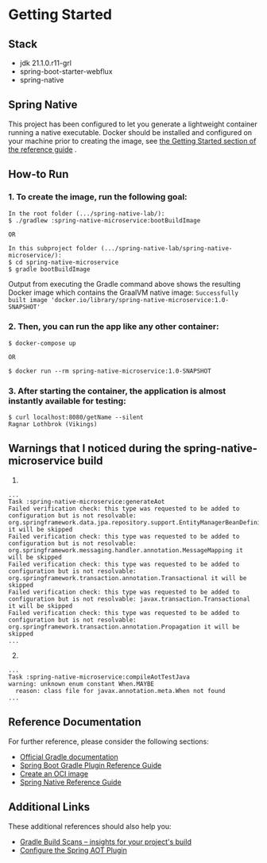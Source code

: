 # Getting Started

## Stack

- jdk 21.1.0.r11-grl
- spring-boot-starter-webflux
- spring-native

## Spring Native

This project has been configured to let you generate a lightweight container running a native executable. Docker should
be installed and configured on your machine prior to creating the image,
see [the Getting Started section of the reference guide](https://docs.spring.io/spring-native/docs/0.9.2/reference/htmlsingle/#getting-started-buildpacks)
.

## How-to Run

### **1. To create the image, run the following goal:**
```
In the root folder (.../spring-native-lab/):
$ ./gradlew :spring-native-microservice:bootBuildImage

OR

In this subproject folder (.../spring-native-lab/spring-native-microservice/):
$ cd spring-native-microservice
$ gradle bootBuildImage 

```
Output from executing the Gradle command above shows the resulting Docker image which contains the GraalVM native image:
````Successfully built image 'docker.io/library/spring-native-microservice:1.0-SNAPSHOT'````

### **2. Then, you can run the app like any other container:**
```
$ docker-compose up

OR

$ docker run --rm spring-native-microservice:1.0-SNAPSHOT
```

### **3. After starting the container, the application is almost instantly available for testing:**
````
$ curl localhost:8080/getName --silent
Ragnar Lothbrok (Vikings)
````

## Warnings that I noticed during the spring-native-microservice build

1.
````
...
Task :spring-native-microservice:generateAot
Failed verification check: this type was requested to be added to configuration but is not resolvable: org.springframework.data.jpa.repository.support.EntityManagerBeanDefinitionRegistrarPostProcessor it will be skipped
Failed verification check: this type was requested to be added to configuration but is not resolvable: org.springframework.messaging.handler.annotation.MessageMapping it will be skipped
Failed verification check: this type was requested to be added to configuration but is not resolvable: org.springframework.transaction.annotation.Transactional it will be skipped
Failed verification check: this type was requested to be added to configuration but is not resolvable: javax.transaction.Transactional it will be skipped
Failed verification check: this type was requested to be added to configuration but is not resolvable: org.springframework.transaction.annotation.Propagation it will be skipped
...
````

2.
````
...
Task :spring-native-microservice:compileAotTestJava
warning: unknown enum constant When.MAYBE
  reason: class file for javax.annotation.meta.When not found
...
````

##  Reference Documentation

For further reference, please consider the following sections:

* [Official Gradle documentation](https://docs.gradle.org)
* [Spring Boot Gradle Plugin Reference Guide](https://docs.spring.io/spring-boot/docs/2.5.0/gradle-plugin/reference/html/)
* [Create an OCI image](https://docs.spring.io/spring-boot/docs/2.5.0/gradle-plugin/reference/html/#build-image)
* [Spring Native Reference Guide](https://docs.spring.io/spring-native/docs/current/reference/htmlsingle/)

## Additional Links

These additional references should also help you:

* [Gradle Build Scans – insights for your project's build](https://scans.gradle.com#gradle)
* [Configure the Spring AOT Plugin](https://docs.spring.io/spring-native/docs/0.10.0-SNAPSHOT/reference/htmlsingle/#spring-aot-gradle)